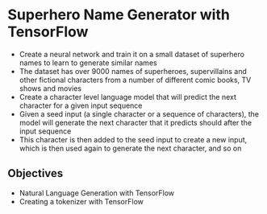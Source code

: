 # Superhero Name Generator with TensorFlow

- Create a neural network and train it on a small dataset of superhero names to learn to generate similar names
- The dataset has over 9000 names of superheroes, supervillains and other fictional characters from a number of different comic books, TV shows and movies
- Create a character level language model that will predict the next character for a given input sequence
- Given a seed input (a single character or a sequence of characters), the model will generate the next character that it predicts should after the input sequence
- This character is then added to the seed input to create a new input, which is then used again to generate the next character, and so on

## Objectives

- Natural Language Generation with TensorFlow
- Creating a tokenizer with TensorFlow